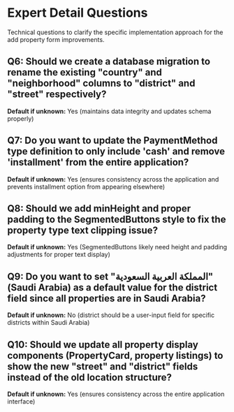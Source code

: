 # Expert Detail Questions

Technical questions to clarify the specific implementation approach for the add property form improvements.

## Q6: Should we create a database migration to rename the existing "country" and "neighborhood" columns to "district" and "street" respectively?
**Default if unknown:** Yes (maintains data integrity and updates schema properly)

## Q7: Do you want to update the PaymentMethod type definition to only include 'cash' and remove 'installment' from the entire application?
**Default if unknown:** Yes (ensures consistency across the application and prevents installment option from appearing elsewhere)

## Q8: Should we add minHeight and proper padding to the SegmentedButtons style to fix the property type text clipping issue?
**Default if unknown:** Yes (SegmentedButtons likely need height and padding adjustments for proper text display)

## Q9: Do you want to set "المملكة العربية السعودية" (Saudi Arabia) as a default value for the district field since all properties are in Saudi Arabia?
**Default if unknown:** No (district should be a user-input field for specific districts within Saudi Arabia)

## Q10: Should we update all property display components (PropertyCard, property listings) to show the new "street" and "district" fields instead of the old location structure?
**Default if unknown:** Yes (ensures consistency across the entire application interface)
